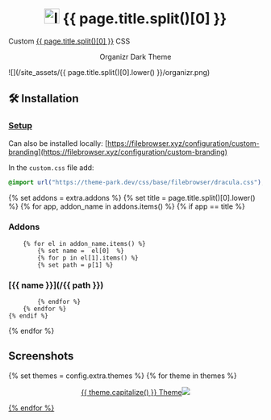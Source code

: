 <h1 align="center"> <img src="/site_assets/{{ page.title.split()[0].lower() }}/logo.png" alt="logo" width="30" height="30"> {{ page.title.split()[0] }}</h1>

Custom [{{ page.title.split()[0] }}](https://github.com/filebrowser/filebrowser) CSS

<p align="center"> Organizr Dark Theme </p>

![](/site_assets/{{ page.title.split()[0].lower() }}/organizr.png)


## 🛠️ Installation

### [Setup](/setup)

Can also be installed locally: [https://filebrowser.xyz/configuration/custom-branding](https://filebrowser.xyz/configuration/custom-branding)

In the `custom.css` file add:

```css
@import url("https://theme-park.dev/css/base/filebrowser/dracula.css");
```

{% set addons = extra.addons %}
{% set title = page.title.split()[0].lower() %}
{% for app, addon_name in addons.items() %}
    {% if app  ==  title %}

### Addons

        {% for el in addon_name.items() %}
            {% set name =  el[0]  %}
            {% for p in el[1].items() %}
            {% set path = p[1] %}

### [{{ name }}](/{{ path }})

            {% endfor %}
        {% endfor %}
    {% endif %}
{% endfor %}

## Screenshots

{% set themes = config.extra.themes %}
{% for theme in themes %}
<p align="center">  
<a href="/site_assets/{{ page.title.split()[0].lower() }}/{{ theme }}.png">{{ theme.capitalize() }} Theme<img src="/site_assets/{{ page.title.split()[0].lower() }}/{{ theme }}.png"></img>
</p>
{% endfor %}